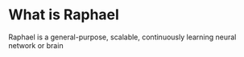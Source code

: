 # What is Raphael
Raphael is a general-purpose, scalable, continuously learning neural network or brain